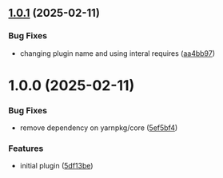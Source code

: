 ## [1.0.1](https://github.com/HanseltimeIndustries/correct-yarn-formatting/compare/v1.0.0...v1.0.1) (2025-02-11)


### Bug Fixes

* changing plugin name and using interal requires ([aa4bb97](https://github.com/HanseltimeIndustries/correct-yarn-formatting/commit/aa4bb9793a3b18bb7469b2ab6ada23f2c454d6c2))

# 1.0.0 (2025-02-11)


### Bug Fixes

* remove dependency on yarnpkg/core ([5ef5bf4](https://github.com/HanseltimeIndustries/correct-yarn-formatting/commit/5ef5bf48c556a7ddd00c6990c52b3ef018c42c0b))


### Features

* initial plugin ([5df13be](https://github.com/HanseltimeIndustries/correct-yarn-formatting/commit/5df13bef4d457add45a8448d59b1930e5b4e96d7))
